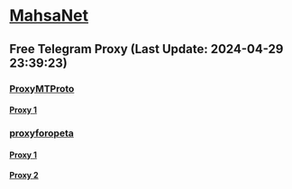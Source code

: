 
# [MahsaNet](https://t.me/mahsa_net)
## Free Telegram Proxy (Last Update: 2024-04-29 23:39:23)
### [ProxyMTProto](https://t.me/ProxyMTProto)
#### [Proxy 1](tg://proxy?server=88.99.83.14&port=8085&secret=FgMBAgABAAH8AwOG4kw63Q%3D%3D)
### [proxyforopeta](https://t.me/proxyforopeta)
#### [Proxy 1](tg://proxy?server=89.41.181.118&port=443&secret=ee1603010200010001fc030386e24c3add76616e2e6e616a76612e636f6d)
#### [Proxy 2](tg://proxy?server=89.41.181.118&port=443&secret=ee1603010200010001fc030386e24c3add76616e2e6e616a76612e636f6d)

    